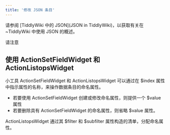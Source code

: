 ```yaml
---
title: '修改 JSON 条目'
---
```


请参阅 [TiddlyWiki 中的 JSON](JSON in TiddlyWiki)，以获取有关在 ~TiddlyWiki 中使用 JSON 的概述。

请注意 

## 使用 ActionSetFieldWidget 和 ActionListopsWidget

小工具 ActionSetFieldWidget 和 ActionListopsWidget 可以通过在 $index 属性中指示属性的名称，来操作数据条目的命名属性。

* 若要使用 ActionSetFieldWidget 创建或修改命名属性，则提供一个 $value 属性
* 若要删除具有 ActionSetFieldWidget 的命名属性，则省略 $value 属性。

ActionListopsWidget 通过其 $filter 和 $subfilter 属性构造的清单，分配命名属性。
